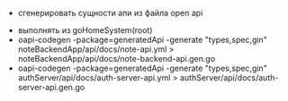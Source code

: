 * сгенерировать сущности апи из файла open api
 - выполнять из goHomeSystem(root)
 - oapi-codegen -package=generatedApi -generate "types,spec,gin" noteBackendApp/api/docs/note-api.yml > noteBackendApp/api/docs/note-backend-api.gen.go
 - oapi-codegen -package=generatedApi -generate "types,spec,gin" authServer/api/docs/auth-server-api.yml > authServer/api/docs/auth-server-api.gen.go
